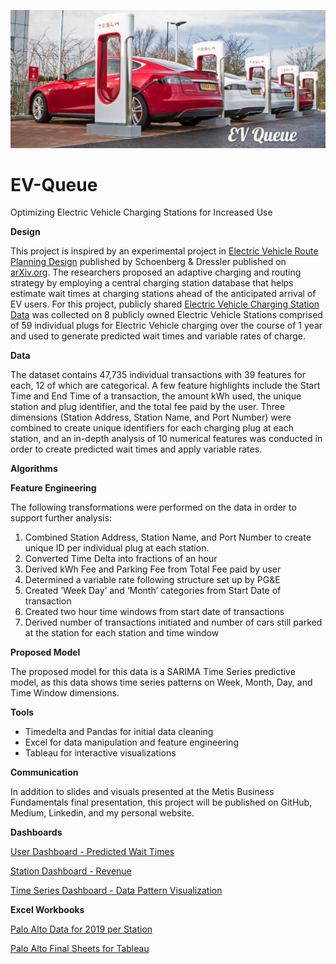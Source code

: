 ![Header](https://github.com/CeliaSagas/EV-Queue/blob/66e64a81f41efb59c3fc9e36ea6a7e398dc73a96/img/EV%20Queue.jpg)




# EV-Queue
Optimizing Electric Vehicle Charging Stations for Increased Use

**Design**

This project is inspired by an experimental project in [Electric Vehicle Route Planning Design](https://arxiv.org/abs/2102.06503) published by Schoenberg & Dressler published on [arXiv.org](https://arxiv.org/). The researchers proposed an adaptive charging and routing strategy by employing a central charging station database that helps estimate wait times at charging stations ahead of the anticipated arrival of EV users. For this project, publicly shared [Electric Vehicle Charging Station Data](https://data.cityofpaloalto.org/dataviews/257812/ELECT-VEHIC-CHARG-STATI-83602/) was collected on 8 publicly owned Electric Vehicle Stations comprised of 59 individual plugs for Electric Vehicle charging over the course of 1 year and used to generate predicted wait times and variable rates of charge.

**Data**

The dataset contains 47,735 individual transactions with 39 features for each, 12 of which are categorical. A few feature highlights include the Start Time and End Time of a transaction, the amount kWh used, the unique station and plug identifier, and the total fee paid by the user.  Three dimensions (Station Address, Station Name, and Port Number) were combined to create unique identifiers for each charging plug at each station, and an in-depth analysis of 10 numerical features was conducted in order to create predicted wait times and apply variable rates.


**Algorithms**

**Feature Engineering**

The following transformations were performed on the data in order to support further analysis:

  1. Combined Station Address, Station Name, and Port Number to create unique ID per individual plug at each station.
  2. Converted Time Delta into fractions of an hour
  3. Derived kWh Fee and Parking Fee from Total Fee paid by user
  4. Determined a variable rate following structure set up by PG&E
  5. Created ‘Week Day’ and ‘Month’ categories from Start Date of transaction
  6. Created two hour time windows from start date of transactions
  7. Derived number of transactions initiated and number of cars still parked at the station for each station and time window


**Proposed Model**

The proposed model for this data is a SARIMA Time Series predictive model, as this data shows time series patterns on Week, Month, Day, and Time Window dimensions.

**Tools**

  - Timedelta and Pandas for initial data cleaning
  - Excel for data manipulation and feature engineering
  - Tableau for interactive visualizations

**Communication**

In addition to slides and visuals presented at the Metis Business Fundamentals final presentation, this project will be published on GitHub, Medium, Linkedin, and my personal website.


**Dashboards**

[User Dashboard - Predicted Wait Times](https://public.tableau.com/app/profile/celia.sagastume/viz/PaloAltoElectricVehicleChargingStations-UserDashboard/UserDashboard)

[Station Dashboard - Revenue](https://public.tableau.com/app/profile/celia.sagastume/viz/PaloAltoElectricVehicleChargingStations-StationDashboard/StationDashboard)

[Time Series Dashboard - Data Pattern Visualization](https://public.tableau.com/app/profile/celia.sagastume/viz/PaloAltoElectricVehicleChargingStations-TimeSeriesDashboard/EVChargingStations-TimeSeries)

**Excel Workbooks**

[Palo Alto Data for 2019 per Station](https://github.com/CeliaSagas/EV-Queue/blob/main/data/Palo_Alto_2019.xlsm)

[Palo Alto Final Sheets for Tableau](https://github.com/CeliaSagas/EV-Queue/blob/main/data/Palo_Alto_Final.xlsx)
